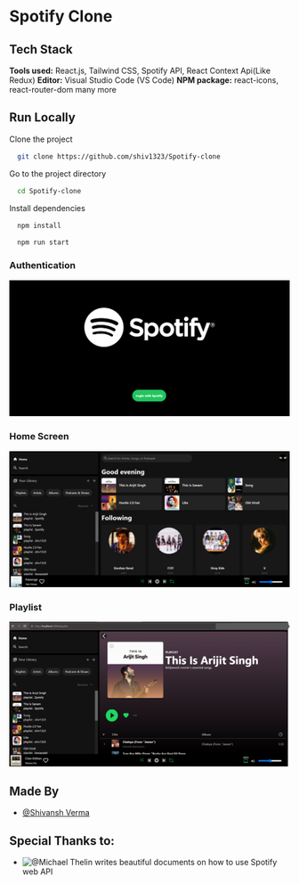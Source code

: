 # Spotify Clone 
## Tech Stack
**Tools used:** React.js, Tailwind CSS, Spotify API, React Context Api(Like Redux)
**Editor:** Visual Studio Code (VS Code)
**NPM package:** react-icons, react-router-dom
many more


## Run Locally
Clone the project

```bash
  git clone https://github.com/shiv1323/Spotify-clone
```

Go to the project directory

```bash
  cd Spotify-clone
```

Install dependencies

```bash
  npm install
```

```bash
  npm run start
```

### Authentication

![](https://github.com/shiv1323/Spotify-clone/blob/gh-pages/Screenshots/login1.png)
### Home Screen

![](https://github.com/shiv1323/Spotify-clone/blob/gh-pages/Screenshots/home.png)
### Playlist

![](https://github.com/shiv1323/Spotify-clone/blob/gh-pages/Screenshots/playlists.png)
## Made By
- [@Shivansh Verma](https://github.com/shiv1323/)

## Special Thanks to:
- ![@Michael Thelin](https://github.com/thelinmichael/spotify-web-api-node) writes beautiful documents on how to use Spotify web API 
